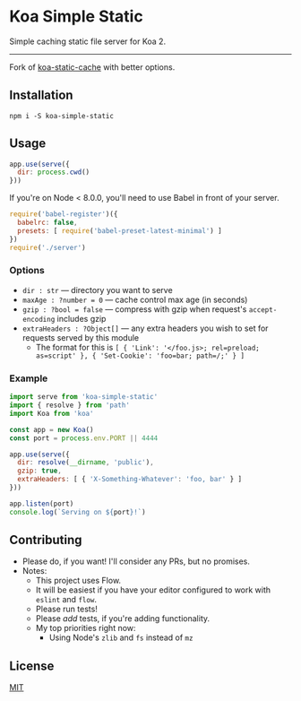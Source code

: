 # Koa Simple Static

Simple caching static file server for Koa 2.

--------

Fork of [koa-static-cache](https://github.com/koajs/static-cache) with better
options.

## Installation

```
npm i -S koa-simple-static
```

## Usage

```javascript
app.use(serve({
  dir: process.cwd()
}))
```

If you're on Node < 8.0.0, you'll need to use Babel in front of your server.

```javascript
require('babel-register')({
  babelrc: false,
  presets: [ require('babel-preset-latest-minimal') ]
})
require('./server')
```

### Options

* `dir : str` &mdash; directory you want to serve
* `maxAge : ?number = 0` &mdash; cache control max age (in seconds)
* `gzip : ?bool = false` &mdash; compress with gzip when request's `accept-encoding` includes gzip
* `extraHeaders : ?Object[]` &mdash; any extra headers you wish to set for requests served by this module
  * The format for this is `[ { 'Link': '</foo.js>; rel=preload; as=script' }, { 'Set-Cookie': 'foo=bar; path=/;' } ]`

### Example

```javascript
import serve from 'koa-simple-static'
import { resolve } from 'path'
import Koa from 'koa'

const app = new Koa()
const port = process.env.PORT || 4444

app.use(serve({
  dir: resolve(__dirname, 'public'),
  gzip: true,
  extraHeaders: [ { 'X-Something-Whatever': 'foo, bar' } ]
}))

app.listen(port)
console.log(`Serving on ${port}!`)
```

## Contributing

* Please do, if you want! I'll consider any PRs, but no promises.
* Notes:
  * This project uses Flow.
  * It will be easiest if you have your editor configured to work with `eslint`
    and `flow`.
  * Please run tests!
  * Please _add_ tests, if you're adding functionality.
  * My top priorities right now:
    * Using Node's `zlib` and `fs` instead of `mz`

## License

[MIT](./LICENSE.md)
